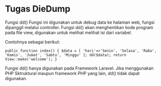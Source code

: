 # Tugas DieDump


Fungsi dd()
Fungsi ini digunakan untuk debug data ke halaman web, fungsi dipanggil melalui controller. Fungsi dd() akan menghentikan kode program pada file view, digunakan untuk melihat melihat isi dari variabel.


Contohnya sebagai berikut:

`public function index() {
    $data = [
        'hari'=>'Senin',
              'Selasa',
              'Rabu',
              'Kamis',
              'Jumat',
              'Sabtu',
              'Minggu'
    ];
    dd($data);
    return View::make('welcome');
 }`


Fungsi dd() hanya digunakan pada Framework Laravel. Jika menggunakan PHP Sktruktural maupun framework PHP yang lain, dd() tidak dapat digunakan.
